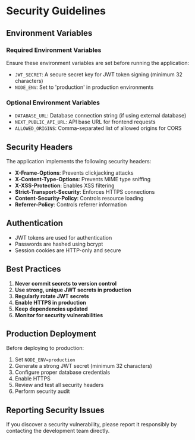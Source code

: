 # Security Guidelines

## Environment Variables

### Required Environment Variables
Ensure these environment variables are set before running the application:

- `JWT_SECRET`: A secure secret key for JWT token signing (minimum 32 characters)
- `NODE_ENV`: Set to 'production' in production environments

### Optional Environment Variables
- `DATABASE_URL`: Database connection string (if using external database)
- `NEXT_PUBLIC_API_URL`: API base URL for frontend requests
- `ALLOWED_ORIGINS`: Comma-separated list of allowed origins for CORS

## Security Headers

The application implements the following security headers:

- **X-Frame-Options**: Prevents clickjacking attacks
- **X-Content-Type-Options**: Prevents MIME type sniffing
- **X-XSS-Protection**: Enables XSS filtering
- **Strict-Transport-Security**: Enforces HTTPS connections
- **Content-Security-Policy**: Controls resource loading
- **Referrer-Policy**: Controls referrer information

## Authentication

- JWT tokens are used for authentication
- Passwords are hashed using bcrypt
- Session cookies are HTTP-only and secure

## Best Practices

1. **Never commit secrets to version control**
2. **Use strong, unique JWT secrets in production**
3. **Regularly rotate JWT secrets**
4. **Enable HTTPS in production**
5. **Keep dependencies updated**
6. **Monitor for security vulnerabilities**

## Production Deployment

Before deploying to production:

1. Set `NODE_ENV=production`
2. Generate a strong JWT secret (minimum 32 characters)
3. Configure proper database credentials
4. Enable HTTPS
5. Review and test all security headers
6. Perform security audit

## Reporting Security Issues

If you discover a security vulnerability, please report it responsibly by contacting the development team directly.